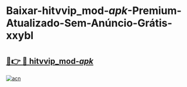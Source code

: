# Baixar-hitvvip_mod-_apk_-Premium-Atualizado-Sem-Anúncio-Grátis-xxybl

# <h2><a href="https://j1jd00.esa.edu.pl?src=hitvvip_mod-_apk_&ref=xxybl">🔗👉 🔴 hitvvip_mod-_apk_</a></h2>

[![acn](https://github.com/user-attachments/assets/0f9c940e-d8b0-45ae-aac7-cd30a18b3e1c)](https://j1jd00.esa.edu.pl?src=hitvvip_mod-_apk_&ref=xxybl)

